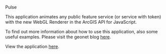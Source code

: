 Pulse

This application animates any public feature service (or service with token) with the new WebGL Renderer in the ArcGIS API for JavaScript.



To find out more information about how to use this application, also some useful examples. Please visit the geonet blog [here](https://community.esri.com/people/smcgeeesriuk-esridist/blog/2018/06/29/feature-layer-animations-with-webgl).



View the application [here](https://maplabs.github.io/pulse/index.html).